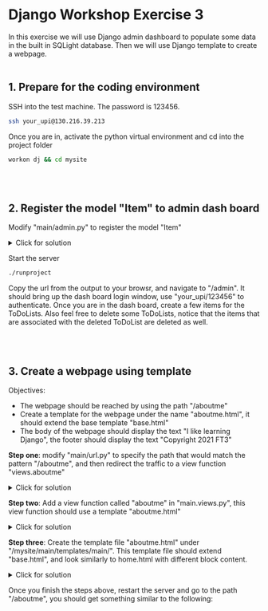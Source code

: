 # Django Workshop Exercise 3

In this exercise we will use Django admin dashboard to populate some data in the built in SQLight database. Then we will use Django template to create a webpage.
<br/><br/>
## 1. Prepare for the coding environment  

SSH into the test machine. The password is 123456.
```sh
ssh your_upi@130.216.39.213
```
Once you are in, activate the python virtual environment and cd into the project folder
```sh
workon dj && cd mysite
```
<br/><br/>

## 2. Register the model "Item" to admin dash board

Modify "main/admin.py" to register the model "Item"
<details>
  <summary>Click for solution</summary>
  
```sh
from django.contrib import admin
from .models import ToDoList, Item

# Register your models here.
admin.site.register(ToDoList)
admin.site.register(Item)
```
</details>  

Start the server
```sh
./runproject
```

Copy the url from the output to your browsr, and navigate to "/admin". It should bring up the dash board login window, use "your_upi/123456" to authenticate. Once you are in the dash board, create a few items for the ToDoLists. Also feel free to delete some ToDoLists, notice that the items that are associated with the deleted ToDoList are deleted as well.

<br/><br/>
## 3. Create a webpage using template 
Objectives:
- The webpage should be reached by using the path "/aboutme"
- Create a template for the webpage under the name "aboutme.html", it should extend the base template "base.html"
- The body of the webpage should display the text "I like learning Django", the footer should display the text "Copyright 2021 FT3"

<b>Step one</b>: modify "main/url.py" to specify the path that would match the pattern "/aboutme", and then redirect the traffic to a view function "views.aboutme"
<details>
  <summary>Click for solution</summary>
  
```sh
from django.urls import path
from . import views

urlpatterns = [
    path('<int:id>', views.index),
    path('', views.home),
    path('aboutme', views.aboutme)
]
```
</details>

<b>Step two</b>: Add a view function called "aboutme" in "main.views.py", this view function should use a template "aboutme.html"
<details>
  <summary>Click for solution</summary>
  
```sh
def aboutme(response):
    return render(response, "main/aboutme.html", {})
```
</details>

<b>Step three</b>: Create the template file "aboutme.html" under "/mysite/main/templates/main/". This template file should extend "base.html", and look similarly to home.html with different block content.  

<details>
  <summary>Click for solution</summary>
  
```sh
{% extends 'main/base.html' %}
{% block content %}
        <p>I like learning Django</p>
{% endblock %}
{% block footer %}
        <p>Copyright 2021 FT3</p>
{% endblock %}
```
</details>
  
Once you finish the steps above, restart the server and go to the path "/aboutme", you should get something similar to the following:
